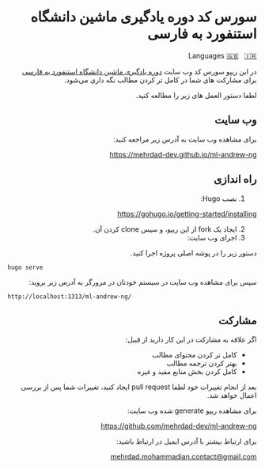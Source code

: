 <div dir=rtl align="right">

# سورس کد دوره یادگیری ماشین دانشگاه استنفورد به فارسی

Languages 
[🇬🇧](https://github.com/mehrdad-dev/ml-andrew-ng-code/blob/master/README-EN.md) &nbsp;
[🇮🇷](https://github.com/mehrdad-dev/ml-andrew-ng-code/blob/master/README.md)

در این ریپو سورس کد وب سایت [دوره یادگیری ماشین دانشگاه استنفورد به فارسی ](https://mehrdad-dev.github.io/ml-andrew-ng
)  برای مشارکت های شما در کامل تر کردن مطالب نگه داری می‌شود.

لطفا دستور العمل های زیر را مطالعه کنید.

## وب سایت
برای مشاهده وب سایت به آدرس زیر مراجعه کنید:

https://mehrdad-dev.github.io/ml-andrew-ng


## راه اندازی
1. نصب Hugo:


https://gohugo.io/getting-started/installing


2. ایجاد یک fork از این ریپو، و سپس clone کردن آن.
3. اجرای وب سایت:

دستور زیر را در پوشه اصلی پروژه اجرا کنید.
<div dir=ltr align="left">

```
hugo serve
```
</div>

سپس برای مشاهده وب سایت در سیستم خودتان در مرورگر به آدرس زیر بروید:

<div dir=ltr align="left">

```
http://localhost:1313/ml-andrew-ng/
```
</div>

## مشارکت
اگر علاقه به مشارکت در این کار دارید از قبیل:
- کامل تر کردن محتوای مطالب
- بهتر کردن ترجمه مطالب
- کامل کردن بخش منابع مفید و غیره

بعد از انجام تغییرات خود لطفا pull request ایجاد کنید،
تغییرات شما پس از بررسی اعمال خواهد شد.

برای مشاهده ریپو generate شده وب سایت:

https://github.com/mehrdad-dev/ml-andrew-ng

برای ارتباط بیشتر با آدرس ایمیل در ارتباط باشید:

[mehrdad.mohammadian.contact@gmail.com](mailto:mehrdad.mohammadian.contact@gmail.com)


</div>
